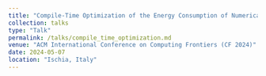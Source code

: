 ```yaml
---
title: "Compile-Time Optimization of the Energy Consumption of Numerical Computations"
collection: talks
type: "Talk"
permalink: /talks/compile_time_optimization.md
venue: "ACM International Conference on Computing Frontiers (CF 2024)"
date: 2024-05-07
location: "Ischia, Italy"
---
```

